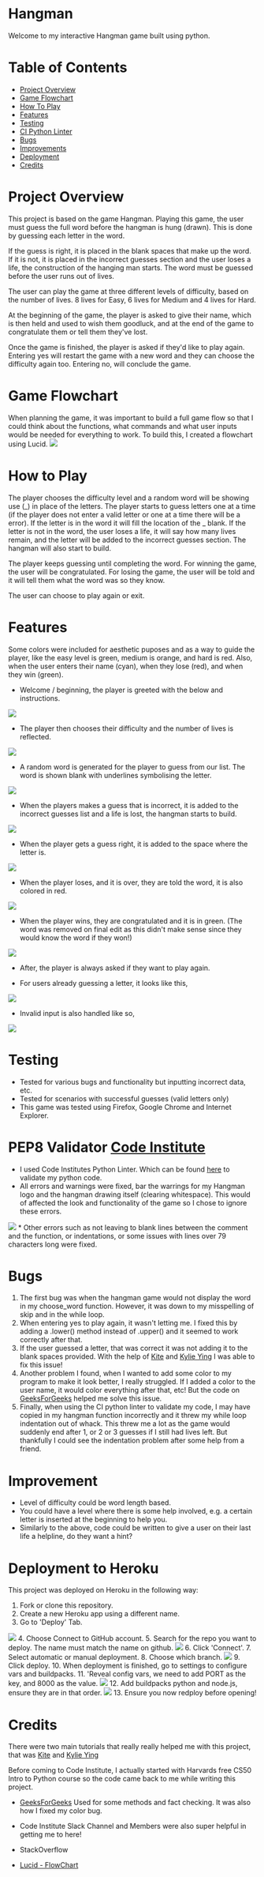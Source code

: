 # Hangman 
Welcome to my interactive Hangman game built using python. 

# Table of Contents
* [Project Overview](#project-overview)
* [Game Flowchart](#game-flowchart)
* [How To Play](#how-to-play)
* [Features](#features)
* [Testing](#testing)
* [CI Python Linter](#pep8-validator-code-institute)
* [Bugs](#bugs)
* [Improvements](#improvement)
* [Deployment](#deployment-to-heroku)
* [Credits](#credits)

# Project Overview
This project is based on the game Hangman. Playing this game, the user must guess the full word before the hangman is hung (drawn). This is done by guessing each letter in the word. 

If the guess is right, it is placed in the blank spaces that make up the word. If it is not, it is placed in the incorrect guesses section and the user loses a life, the construction of the hanging man starts. The word must be guessed before the user runs out of lives.

The user can play the game at three different levels of difficulty, based on the number of lives. 8 lives for Easy, 6 lives for Medium and 4 lives for Hard.

At the beginning of the game, the player is asked to give their name, which is then held and used to wish them goodluck, and at the end of the game to congratulate them or tell them they've lost. 

Once the game is finished, the player is asked if they'd like to play again. Entering yes will restart the game with a new word and they can choose the difficulty again too. Entering no, will conclude the game. 

# Game Flowchart
When planning the game, it was important to build a full game flow so that I could think about the functions, what commands and what user inputs would be needed for everything to work. To build this, I created a flowchart using Lucid.
<img src="assets/hangman.jpeg">

# How to Play
The player chooses the difficulty level and a random word will be showing use (_) in place of the letters. The player starts to guess letters one at a time (if the player does not enter a valid letter or one at a time there will be a error). If the letter is in the word it will fill the location of the _ blank. If the letter is not in the word, the user loses a life, it will say how many lives remain, and the letter will be added to the incorrect guesses section. The hangman will also start to build.

The player keeps guessing until completing the word. For winning the game, the user will be congratulated. For losing the game, the user will be told and it will tell them what the word was so they know. 

The user can choose to play again or exit.

# Features
Some colors were included for aesthetic puposes and as a way to guide the player, like the easy level is green, medium is orange, and hard is red. Also, when the user enters their name (cyan), when they lose (red), and when they win (green).

* Welcome / beginning, the player is greeted with the below and instructions. 
<img src="assets/welcome_hg.JPG">

* The player then chooses their difficulty and the number of lives is reflected.
<img src="assets/player_name_choice.JPG">

* A random word is generated for the player to guess from our list. The word is shown blank with underlines symbolising the letter. 
<img src="assets/guess_letter.JPG">

* When the players makes a guess that is incorrect, it is added to the incorrect guesses list and a life is lost, the hangman starts to build.
<img src="assets/incorrect_g.JPG">

* When the player gets a guess right, it is added to the space where the letter is.
<img src="assets/correct_g.JPG">

* When the player loses, and it is over, they are told the word, it is also colored in red.
<img src="assets/incorrect_guess.JPG">

* When the player wins, they are congratulated and it is in green. (The word was removed on final edit as this didn't make sense since they would know the word if they won!)
<img src="assets/correct_guess.JPG">

* After, the player is always asked if they want to play again.

* For users already guessing a letter, it looks like this,
<img src="assets/already_guessed.JPG">

* Invalid input is also handled like so,
<img src="assets/invalid_input.JPG">



# Testing
* Tested for various bugs and functionality but inputting incorrect data, etc.
* Tested for scenarios with successful guesses (valid letters only)
* This game was tested using Firefox, Google Chrome and Internet Explorer.

# PEP8 Validator [Code Institute](https://pep8ci.herokuapp.com/#)
* I used Code Institutes Python Linter. Which can be found [here](https://pep8ci.herokuapp.com/#) to validate my python code.
* All errors and warnings were fixed, bar the warrings for my Hangman logo and the hangman drawing itself (clearing whitespace). This would of affected the look and functionality of the game so I chose to ignore these errors. 
<img src="assets/pep8_ci.JPG">
* Other errors such as not leaving to blank lines between the comment and the function, or indentations, or some issues with lines over 79 characters long were fixed.

# Bugs
1. The first bug was when the hangman game would not display the word in my choose_word function. However, it was down to my misspelling of skip and in the while loop.
2. When entering yes to play again, it wasn't letting me. I fixed this by adding a .lower() method instead of .upper() and it seemed to work correctly after that.
3. If the user guessed a letter, that was correct it was not adding it to the blank spaces provided. With the help of [Kite](https://www.youtube.com/watch?v=m4nEnsavl6w) and [Kylie Ying](https://www.youtube.com/watch?v=cJJTnI22IF8) I was able to fix this issue!
4. Another problem I found, when I wanted to add some color to my program to make it look better, I really struggled. If I added a color to the user name, it would color everything after that, etc! But the code on [GeeksForGeeks](https://www.geeksforgeeks.org/print-colors-python-terminal/) helped me solve this issue. 
5. Finally, when using the CI python linter to validate my code, I may have copied in my hangman function incorrectly and it threw my while loop indentation out of whack. This threw me a lot as the game would suddenly end after 1, or 2 or 3 guesses if I still had lives left. But thankfully I could see the indentation problem after some help from a friend. 


# Improvement
* Level of difficulty could be word length based. 
* You could have a level where there is some help involved, e.g. a certain letter is inserted at the beginning to help you.
* Similarly to the above, code could be written to give a user on their last life a helpline, do they want a hint?

# Deployment to Heroku
This project was deployed on Heroku in the following way:

1. Fork or clone this repository.
2. Create a new Heroku app using a different name.
3. Go to 'Deploy' Tab.
<img src="assets/deploy_tab.JPG">
4. Choose Connect to GitHub account.
5. Search for the repo you want to deploy. The name must match the name on github.
<img src="assets/connect_github.JPG">
6. Click 'Connect'.
7. Select automatic or manual deployment.
8. Choose which branch.
<img src="assets/deploy_branch.JPG">
9. Click deploy.
10. When deployment is finished, go to settings to configure vars and buildpacks.
11. 'Reveal config vars, we need to add PORT as the key, and 8000 as the value.
<img src="assets/config_Vars.JPG">
12. Add buildpacks python and node.js, ensure they are in that order.
<img src="assets/buildpacks.JPG">
13. Ensure you now redploy before opening! 

# Credits
There were two main tutorials that really really helped me with this project, that was [Kite](https://www.youtube.com/watch?v=m4nEnsavl6w) and [Kylie Ying](https://www.youtube.com/watch?v=cJJTnI22IF8)

Before coming to Code Institute, I actually started with Harvards free CS50 Intro to Python course so the code came back to me while writing this project.

* [GeeksForGeeks](https://www.geeksforgeeks.org/) Used for some methods and fact checking. It was also how I fixed my color bug.

* Code Institute Slack Channel and Members were also super helpful in getting me to here!

* StackOverflow
* [Lucid - FlowChart](https://www.lucidchart.com/pages/landing/process-map-software?utm_source=google&utm_medium=cpc&utm_campaign=_chart_en_tier1_mixed_search_brand_phrase_&km_CPC_CampaignId=1490375424&km_CPC_AdGroupID=55688905897&km_CPC_Keyword=%2Blucid%20chart%20%2Bprocess%20%2Bmap&km_CPC_MatchType=b&km_CPC_ExtensionID=&km_CPC_Network=g&km_CPC_AdPosition=&km_CPC_Creative=442433234840&km_CPC_TargetID=kwd-467205741059&km_CPC_Country=1007848&km_CPC_Device=c&km_CPC_placement=&km_CPC_target=&gad_source=1&gclid=Cj0KCQjw2a6wBhCVARIsABPeH1sAjmN0qH0EwuViqQ_ssmL6wAxvjYoCcutnEAWXHUxr-ho-rO1cc9EaAq2DEALw_wcB)

